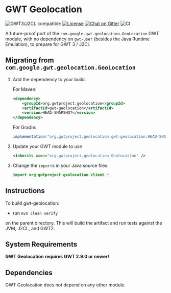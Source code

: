 # GWT Geolocation

![GWT3/J2CL compatible](https://img.shields.io/badge/GWT3/J2CL-compatible-brightgreen.svg)  [![License](https://img.shields.io/:license-apache-blue.svg)](http://www.apache.org/licenses/LICENSE-2.0.html) [![Chat on Gitter](https://badges.gitter.im/hal/elemento.svg)](https://gitter.im/gwtproject/gwt-modules) ![CI](https://github.com/gwtproject/gwt-geolocation/workflows/CI/badge.svg)

A future-proof port of the `com.google.gwt.geolocation.GeoLocation` GWT module, with no dependency on `gwt-user` (besides the Java Runtime Emulation), to prepare for GWT 3 / J2Cl.

##  Migrating from `com.google.gwt.geolocation.GeoLocation`

1. Add the dependency to your build.

   For Maven:

   ```xml
   <dependency>
       <groupId>org.gwtproject.geolocation</groupId>
       <artifactId>gwt-geolocation</artifactId>
       <version>HEAD-SNAPSHOT</version>
   </dependency>
   ```

   For Gradle:

   ```gradle
   implementation("org.gwtproject.geolocation:gwt-geolocation:HEAD-SNAPSHOT")
   ```

2. Update your GWT module to use

   ```xml
   <inherits name="org.gwtproject.geolocation.Geolocation" />
   ```

3. Change the `import`s in your Java source files:

   ```java
   import org.gwtproject.geolocation.client.*;
   ```

## Instructions

To build gwt-geolocation:

* run `mvn clean verify`

on the parent directory. This will build the artifact and run tests against the JVM, J2CL, and GWT2.

## System Requirements

**GWT Geolocation requires GWT 2.9.0 or newer!**


## Dependencies

GWT Geolocation does not depend on any other module.



